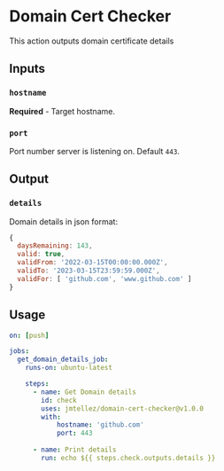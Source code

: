 # Domain Cert Checker

This action outputs domain certificate details

## Inputs

### `hostname`

**Required** - Target hostname.

### `port`

Port number server is listening on. Default `443`.


## Output

### `details`

Domain details in json format:

```js
{
  daysRemaining: 143,
  valid: true,
  validFrom: '2022-03-15T00:00:00.000Z',
  validTo: '2023-03-15T23:59:59.000Z',
  validFor: [ 'github.com', 'www.github.com' ]
}
```

## Usage

```yaml
on: [push]

jobs:
  get_domain_details_job:
    runs-on: ubuntu-latest

    steps:
      - name: Get Domain details
        id: check
        uses: jmtellez/domain-cert-checker@v1.0.0
        with:
            hostname: 'github.com'
            port: 443
 
      - name: Print details
        run: echo ${{ steps.check.outputs.details }}
```